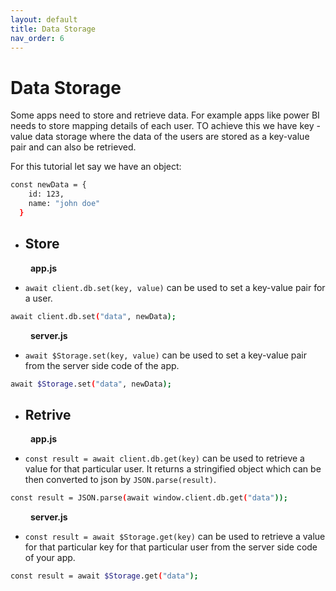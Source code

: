 ```yaml
---
layout: default
title: Data Storage
nav_order: 6
---
```


# **Data Storage**

Some apps need to store and retrieve data. For example apps like power BI needs to store mapping details of each user. TO achieve this we have key - value data storage where the data of the users are stored as a key-value pair and can also be retrieved. 

For this tutorial let say we have an object:

```bash
const newData = {
    id: 123,
    name: "john doe"
  }
```

- ## **Store**
  
&emsp;&emsp; **app.js**
  - `await client.db.set(key, value)` can be used to set a key-value pair for a user.

  ```bash
  await client.db.set("data", newData);
  ```

&emsp;&emsp; **server.js**
  - `await $Storage.set(key, value)` can be used to set a key-value pair from the server side code of the app.

  ```bash
  await $Storage.set("data", newData);
  ```

- ## **Retrive**
  
&emsp;&emsp; **app.js**
  - `const result = await client.db.get(key)` can be used to retrieve a value for that particular user. It returns a stringified object which can be then converted to json by `JSON.parse(result)`.

  ```bash
  const result = JSON.parse(await window.client.db.get("data"));
  ```

&emsp;&emsp; **server.js**
- `const result = await $Storage.get(key)` can be used to retrieve a value for that particular key for that particular user from the server side code of your app.

```bash
const result = await $Storage.get("data");
```


